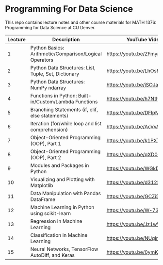 # Programming For Data Science
This repo contains lecture notes and other course materials for MATH 1376: Programming for Data Science at CU Denver.

| Lecture        | Description                                  | YouTube Video     |
|-------------|----------------------------------------------|-----------------|
|  1     | Python Basics: Arithmetic/Comparison/Logical Operators                   | https://youtu.be/ZFmyr2lClLk |
|  2     | Python Data Structures: List, Tuple, Set, Dictionary    | https://youtu.be/LhOs8GVD9UY |
|  3     | Python Data Structures: NumPy ndarray     | https://youtu.be/jSOJayMhDv8 |
|  4     | Functions in Python: Built-in/Custom/Lambda Functions | https://youtu.be/h7NtIye5tgo  |
|  5     | Branching Statements (if, elif, else statements)   | https://youtu.be/DFlpMFb-FpU   |
|  6     | Iteration (for/while loop and list comprehension) |  https://youtu.be/AcVvAPF8MUA                    |
|  7     | Object-Oriented Programming (OOP), Part 1   | https://youtu.be/k1PXTMhFDJE           |
|  8     | Object-Oriented Programming (OOP), Part 2   | https://youtu.be/qXD0cUO1V-g            | 
|  9     | Modules and Packages in Python         |     https://youtu.be/WGkD3dF98wQ       |
|  10    | Visualizing and Plotting with Matplotlib     |    https://youtu.be/d3125-VMDM4        |
| 11     | Data Manipulation with Pandas DataFrame    |    https://youtu.be/GCZi58FV2UI        |
| 12     | Machine Learning in Python using scikit-learn  |  https://youtu.be/W-73lDiOQZU      | 
| 13     | Regression in Machine Learning              |    https://youtu.be/Jz1wVjoIZoQ      |
| 14     | Classification in Machine Learning          |    https://youtu.be/NUgjrN9VP8c      |
| 15     | Neural Networks, TensorFlow AutoDiff, and Keras  | https://youtu.be/0ymKV9sm2xw   |
